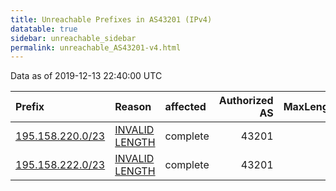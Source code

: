 ```yaml
---
title: Unreachable Prefixes in AS43201 (IPv4)
datatable: true
sidebar: unreachable_sidebar
permalink: unreachable_AS43201-v4.html
---
```


Data as of 2019-12-13 22:40:00 UTC


<div class="datatable-begin"></div>

| Prefix                                                     | Reason                                                                                                     | affected   |   Authorized AS |   MaxLength | Anchor                                         |   unreachable /24s |
|:-----------------------------------------------------------|:-----------------------------------------------------------------------------------------------------------|:-----------|----------------:|------------:|:-----------------------------------------------|-------------------:|
| [195.158.220.0/23](https://stat.ripe.net/195.158.220.0/23) | [INVALID LENGTH](https://rpki-validator.ripe.net/announcement-preview?asn=AS43201&prefix=195.158.220.0/23) | complete   |           43201 |          22 | [RIPE](unreachable_RIPE_NCC_RPKI_Root-v4.html) |                  2 |
| [195.158.222.0/23](https://stat.ripe.net/195.158.222.0/23) | [INVALID LENGTH](https://rpki-validator.ripe.net/announcement-preview?asn=AS43201&prefix=195.158.222.0/23) | complete   |           43201 |          22 | [RIPE](unreachable_RIPE_NCC_RPKI_Root-v4.html) |                  2 |

<div class="datatable-end"></div>